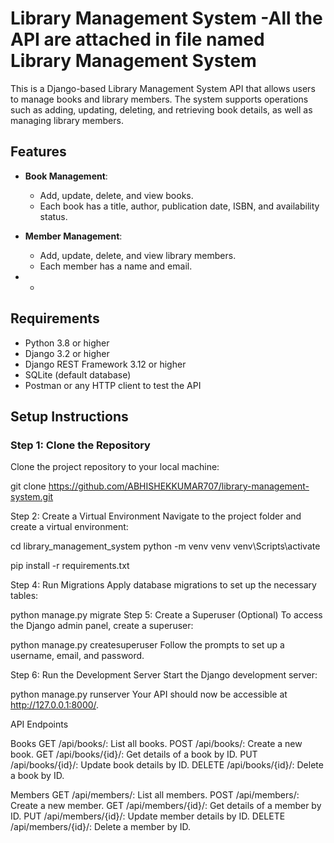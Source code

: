 # Library Management System -All the API are attached in file named Library Management System

This is a Django-based Library Management System API that allows users to manage books and library members. The system supports operations such as adding, updating, deleting, and retrieving book details, as well as managing library members.

## Features

- **Book Management**: 
  - Add, update, delete, and view books.
  - Each book has a title, author, publication date, ISBN, and availability status.

- **Member Management**: 
  - Add, update, delete, and view library members.
  - Each member has a name and email.

- *

## Requirements

- Python 3.8 or higher
- Django 3.2 or higher
- Django REST Framework 3.12 or higher
- SQLite (default database)
- Postman or any HTTP client to test the API

## Setup Instructions

### Step 1: Clone the Repository

Clone the project repository to your local machine:

git clone https://github.com/ABHISHEKKUMAR707/library-management-system.git

Step 2: Create a Virtual Environment
Navigate to the project folder and create a virtual environment:


cd library_management_system
python -m venv venv
venv\Scripts\activate

pip install -r requirements.txt

Step 4: Run Migrations
Apply database migrations to set up the necessary tables:


python manage.py migrate
Step 5: Create a Superuser (Optional)
To access the Django admin panel, create a superuser:

python manage.py createsuperuser
Follow the prompts to set up a username, email, and password.

Step 6: Run the Development Server
Start the Django development server:


python manage.py runserver
Your API should now be accessible at http://127.0.0.1:8000/.

API Endpoints

Books
GET /api/books/: List all books.
POST /api/books/: Create a new book.
GET /api/books/{id}/: Get details of a book by ID.
PUT /api/books/{id}/: Update book details by ID.
DELETE /api/books/{id}/: Delete a book by ID.

Members
GET /api/members/: List all members.
POST /api/members/: Create a new member.
GET /api/members/{id}/: Get details of a member by ID.
PUT /api/members/{id}/: Update member details by ID.
DELETE /api/members/{id}/: Delete a member by ID.


